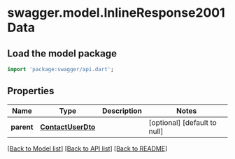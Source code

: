 # swagger.model.InlineResponse2001Data

## Load the model package
```dart
import 'package:swagger/api.dart';
```

## Properties
Name | Type | Description | Notes
------------ | ------------- | ------------- | -------------
**parent** | [**ContactUserDto**](ContactUserDto.md) |  | [optional] [default to null]

[[Back to Model list]](../README.md#documentation-for-models) [[Back to API list]](../README.md#documentation-for-api-endpoints) [[Back to README]](../README.md)


